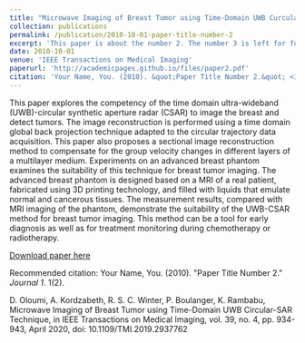```yaml
---
title: "Microwave Imaging of Breast Tumor using Time-Domain UWB Curcular-SAR Technique"
collection: publications
permalink: /publication/2010-10-01-paper-title-number-2
excerpt: 'This paper is about the number 2. The number 3 is left for future work.'
date: 2010-10-01
venue: 'IEEE Transactions on Medical Imaging'
paperurl: 'http://academicpages.github.io/files/paper2.pdf'
citation: 'Your Name, You. (2010). &quot;Paper Title Number 2.&quot; <i>Journal 1</i>. 1(2).'
---
```

This paper explores the competency of the time domain ultra-wideband (UWB)-circular synthetic aperture radar (CSAR) to image the breast and detect tumors. The image reconstruction is performed using a time domain global back projection technique adapted to the circular trajectory data acquisition. This paper also proposes a sectional image reconstruction method to compensate for the group velocity changes in different layers of a multilayer medium. Experiments on an advanced breast phantom examines the suitability of this technique for breast tumor imaging. The advanced breast phantom is designed based on a MRI of a real patient, fabricated using 3D printing technology, and filled with liquids that emulate normal and cancerous tissues. The measurement results, compared with MRI imaging of the phantom, demonstrate the suitability of the UWB-CSAR method for breast tumor imaging. This method can be a tool for early diagnosis as well as for treatment monitoring during chemotherapy or radiotherapy.

[Download paper here](http://academicpages.github.io/files/paper2.pdf)

Recommended citation: Your Name, You. (2010). "Paper Title Number 2." <i>Journal 1</i>. 1(2).

D. Oloumi, A. Kordzabeth, R. S. C. Winter, P. Boulanger, K. Rambabu, Microwave Imaging of Breast Tumor using Time-Domain UWB Circular-SAR Technique, in IEEE Transactions on Medical Imaging, vol. 39, no. 4, pp. 934-943, April 2020, doi: 10.1109/TMI.2019.2937762